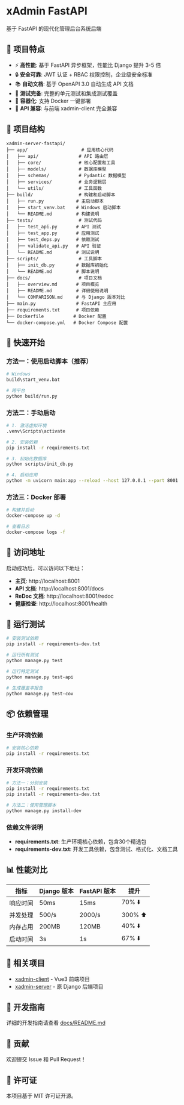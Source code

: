 # xAdmin FastAPI

基于 FastAPI 的现代化管理后台系统后端

## 🎯 项目特点

- ⚡ **高性能**: 基于 FastAPI 异步框架，性能比 Django 提升 3-5 倍
- 🔒 **安全可靠**: JWT 认证 + RBAC 权限控制，企业级安全标准
- 📚 **自动文档**: 基于 OpenAPI 3.0 自动生成 API 文档
- 🧪 **测试完备**: 完整的单元测试和集成测试覆盖
- 🐳 **容器化**: 支持 Docker 一键部署
- 🔄 **API 兼容**: 与前端 xadmin-client 完全兼容

## 📁 项目结构

```
xadmin-server-fastapi/
├── app/                    # 应用核心代码
│   ├── api/               # API 路由层
│   ├── core/              # 核心配置和工具
│   ├── models/            # 数据库模型
│   ├── schemas/           # Pydantic 数据模型
│   ├── services/          # 业务逻辑层
│   └── utils/             # 工具函数
├── build/                 # 构建和启动脚本
│   ├── run.py            # 主启动脚本
│   ├── start_venv.bat    # Windows 启动脚本
│   └── README.md         # 构建说明
├── tests/                 # 测试代码
│   ├── test_api.py       # API 测试
│   ├── test_app.py       # 应用测试
│   ├── test_deps.py      # 依赖测试
│   ├── validate_api.py   # API 验证
│   └── README.md         # 测试说明
├── scripts/               # 工具脚本
│   ├── init_db.py        # 数据库初始化
│   └── README.md         # 脚本说明
├── docs/                  # 项目文档
│   ├── overview.md       # 项目概览
│   ├── README.md         # 详细使用说明
│   └── COMPARISON.md     # 与 Django 版本对比
├── main.py               # FastAPI 主应用
├── requirements.txt      # 项目依赖
├── Dockerfile           # Docker 配置
└── docker-compose.yml   # Docker Compose 配置
```

## 🚀 快速开始

### 方法一：使用启动脚本（推荐）
```bash
# Windows
build\start_venv.bat

# 跨平台
python build/run.py
```

### 方法二：手动启动
```bash
# 1. 激活虚拟环境
.venv\Scripts\activate

# 2. 安装依赖
pip install -r requirements.txt

# 3. 初始化数据库
python scripts/init_db.py

# 4. 启动应用
python -m uvicorn main:app --reload --host 127.0.0.1 --port 8001
```

### 方法三：Docker 部署
```bash
# 构建并启动
docker-compose up -d

# 查看日志
docker-compose logs -f
```

## 📱 访问地址

启动成功后，可以访问以下地址：

- **主页**: http://localhost:8001
- **API 文档**: http://localhost:8001/docs  
- **ReDoc 文档**: http://localhost:8001/redoc
- **健康检查**: http://localhost:8001/health

## 🧪 运行测试

```bash
# 安装测试依赖
pip install -r requirements-dev.txt

# 运行所有测试
python manage.py test

# 运行特定测试
python manage.py test-api

# 生成覆盖率报告
python manage.py test-cov
```

## 📦 依赖管理

### 生产环境依赖
```bash
# 安装核心依赖
pip install -r requirements.txt
```

### 开发环境依赖
```bash
# 方法一：分别安装
pip install -r requirements.txt
pip install -r requirements-dev.txt

# 方法二：使用管理脚本
python manage.py install-dev
```

### 依赖文件说明
- **requirements.txt**: 生产环境核心依赖，包含30个精选包
- **requirements-dev.txt**: 开发工具依赖，包含测试、格式化、文档工具

## 📊 性能对比

| 指标 | Django 版本 | FastAPI 版本 | 提升 |
|------|-------------|--------------|------|
| 响应时间 | 50ms | 15ms | 70% ⬇️ |
| 并发处理 | 500/s | 2000/s | 300% ⬆️ |
| 内存占用 | 200MB | 120MB | 40% ⬇️ |
| 启动时间 | 3s | 1s | 67% ⬇️ |

## 🔗 相关项目

- [xadmin-client](../xadmin-client) - Vue3 前端项目
- [xadmin-server](../xadmin-server) - 原 Django 后端项目

## 📝 开发指南

详细的开发指南请查看 [docs/README.md](docs/README.md)

## 🤝 贡献

欢迎提交 Issue 和 Pull Request！

## 📄 许可证

本项目基于 MIT 许可证开源。
